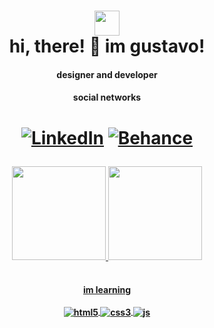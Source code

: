 <h1 align="center">
  <img src="https://tenor.com/view/hi-gif-19297494" width="40" height="40" />
  <br>hi, there! 🥸 im gustavo!
  <h4 align="center">
  designer and developer️
  </h4>
</h1>




<!--[![Instagram](https://img.shields.io/badge/Instagram-E4405F?style=for-the-badge&logo=instagram&logoColor=white)](https://www.instagram.com//)-->
<h4 align="center">
social networks
</h4>
  
 <h1 align="center">
  
[![LinkedIn](https://img.shields.io/badge/LinkedIn-0077B5?style=for-the-badge&logo=linkedin&logoColor=white)](https://www.linkedin.com/in/paixaogustavo/)
[![Behance](https://aleen42.github.io/badges/src/behance.svg)](https://www.behance.net/machadogustavo)
  
 </h1>

<div align="center">
  <a href="https://github.com/machadogustavo">
  <img height="150em" src="https://github-readme-stats.vercel.app/api?username=machadogustavo&show_icons=true&theme=dark&include_all_commits=true&count_private=true"/>
  <img height="150em" src="https://github-readme-stats.vercel.app/api/top-langs/?username=machadogustavo&layout=compact&langs_count=7&theme=dark"/>
</div>
  

<h4 align="center">
  <br>
 im learning
  <br>
  <br>
<div style="display: inline_block">
  <img align="center" alt="html5" src="https://img.shields.io/badge/HTML5-E34F26?style=for-the-badge&logo=html5&logoColor=white" />
  <img align="center" alt="css3"src="https://img.shields.io/badge/CSS3-1572B6?style=for-the-badge&logo=css3&logoColor=white" />
  <img align="center" alt="js" src="https://img.shields.io/badge/JavaScript-F7DF1E?style=for-the-badge&logo=javascript&logoColor=black" />
 </div><br/> 
</h4>
